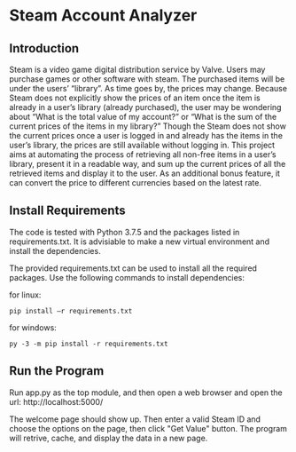 # Steam Account Analyzer

## Introduction
Steam is a video game digital distribution service by Valve. Users may purchase games or other software with steam. The purchased items will be under the users’ “library”. As time goes by, the prices may change. Because Steam does not explicitly show the prices of an item once the item is already in a user’s library (already purchased), the user may be wondering about “What is the total value of my account?” or “What is the sum of the current prices of the items in my library?” Though the Steam does not show the current prices once a user is logged in and already has the items in the user’s library, the prices are still available without logging in. This project aims at automating the process of retrieving all non-free items in a user’s library, present it in a readable way, and sum up the current prices of all the retrieved items and display it to the user. As an additional bonus feature, it can convert the price to different currencies based on the latest rate.

## Install Requirements
The code is tested with Python 3.7.5 and the packages listed in requirements.txt. It is advisiable to make a new virtual environment and install the dependencies. 

The provided requirements.txt can be used to install all the required packages. Use the following commands to install dependencies:

for linux:
```
pip install –r requirements.txt
```
for windows:
```
py -3 -m pip install -r requirements.txt
```

## Run the Program

Run app.py as the top module, and then open a web browser and open the url: http://localhost:5000/

The welcome page should show up. Then enter a valid Steam ID and choose the options on the page, then click "Get Value" button. The program will retrive, cache, and display the data in a new page.